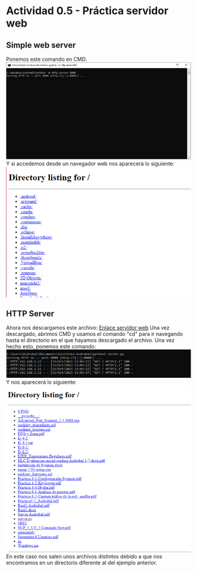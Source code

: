 # Actividad 0.5 - Práctica servidor web
## Simple web server
Ponemos este comando en CMD.
![Primer paso Python](https://github.com/AsdrubalCarbajosa/Servicios-de-Red-e-Internet/blob/main/0/p/1.PNG)
Y si accedemos desde un navegador web nos aparecerá lo siguiente:
![Segundo paso Python](https://github.com/AsdrubalCarbajosa/Servicios-de-Red-e-Internet/blob/main/0/p/2.PNG)

## HTTP Server
Ahora nos descargamos este archivo: [Enlace servidor web](https://github.com/python/cpython/blob/main/Lib/http/server.py)
Una vez descargado, abrimos CMD y usamos el comando "cd" para ir navegando hasta el directorio en el que hayamos descargado el archivo.
Una vez hecho esto, ponemos este comando:
![Tercer paso Python](https://github.com/AsdrubalCarbajosa/Servicios-de-Red-e-Internet/blob/main/0/p/3.PNG)
Y nos aparecerá lo siguiente:
![Cuarto paso Python](https://github.com/AsdrubalCarbajosa/Servicios-de-Red-e-Internet/blob/main/0/p/4.PNG)
En este caso nos salen unos archivos distintos debido a que nos encontramos en un directorio diferente al del ejemplo anterior.
